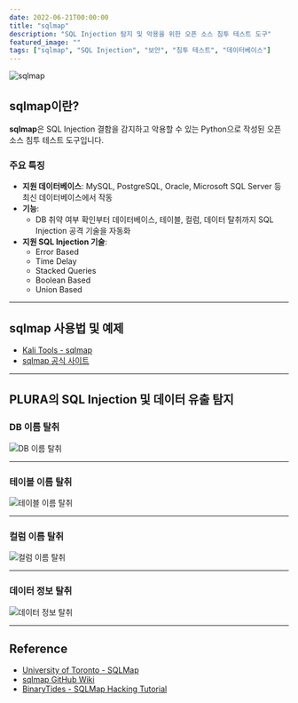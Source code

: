 ```yaml
---
date: 2022-06-21T00:00:00
title: "sqlmap"
description: "SQL Injection 탐지 및 악용을 위한 오픈 소스 침투 테스트 도구"
featured_image: ""
tags: ["sqlmap", "SQL Injection", "보안", "침투 테스트", "데이터베이스"]
---
```


![sqlmap](https://github.com/user-attachments/assets/58985214-005b-412f-8f6c-3fb6719e5925)

## sqlmap이란?

**sqlmap**은 SQL Injection 결함을 감지하고 악용할 수 있는 Python으로 작성된 오픈 소스 침투 테스트 도구입니다.

### 주요 특징
- **지원 데이터베이스**: MySQL, PostgreSQL, Oracle, Microsoft SQL Server 등 최신 데이터베이스에서 작동
- **기능**:
  - DB 취약 여부 확인부터 데이터베이스, 테이블, 컬럼, 데이터 탈취까지 SQL Injection 공격 기술을 자동화
- **지원 SQL Injection 기술**:
  - Error Based
  - Time Delay
  - Stacked Queries
  - Boolean Based
  - Union Based

---

## sqlmap 사용법 및 예제

- [Kali Tools - sqlmap](https://www.kali.org/tools/sqlmap/)
- [sqlmap 공식 사이트](https://sqlmap.org/)

---

## PLURA의 SQL Injection 및 데이터 유출 탐지

### DB 이름 탈취

![DB 이름 탈취](https://github.com/user-attachments/assets/41dd7117-117d-43bb-aaca-9a06df5581de)

---

### 테이블 이름 탈취

![테이블 이름 탈취](https://github.com/user-attachments/assets/7eeefc89-e858-4104-ae44-31085132ecb0)

---

### 컬럼 이름 탈취

![컬럼 이름 탈취](https://github.com/user-attachments/assets/4b601d3f-09e6-4e39-bb3d-578625689dec)

---

### 데이터 정보 탈취

![데이터 정보 탈취](https://github.com/user-attachments/assets/c8d1ac2d-2c3e-49be-bba0-39e939f65160)

---

## Reference

- [University of Toronto - SQLMap](http://www.cs.toronto.edu/~arnold/427/15s/csc427/tools/sqlmap/index.html)
- [sqlmap GitHub Wiki](https://github.com/sqlmapproject/sqlmap/wiki/Usage)
- [BinaryTides - SQLMap Hacking Tutorial](https://www.binarytides.com/sqlmap-hacking-tutorial)
